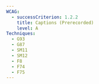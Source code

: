 ```yaml
---
WCAG:
  - successCriterion: 1.2.2
    title: Captions (Prerecorded)
    level: A
Techniques:
  - G93
  - G87
  - SM11
  - SM12
  - F8
  - F74
  - F75
---
```

